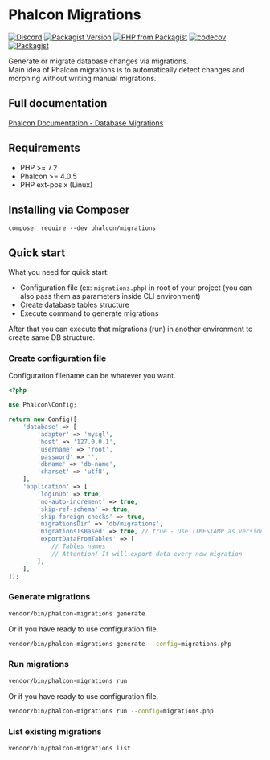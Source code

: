 # Phalcon Migrations

[![Discord](https://img.shields.io/discord/310910488152375297?label=Discord)](http://phalcon.link/discord)
[![Packagist Version](https://img.shields.io/packagist/v/phalcon/migrations)](https://packagist.org/packages/phalcon/migrations)
[![PHP from Packagist](https://img.shields.io/packagist/php-v/phalcon/migrations)](https://packagist.org/packages/phalcon/migrations)
[![codecov](https://codecov.io/gh/phalcon/migrations/branch/master/graph/badge.svg)](https://codecov.io/gh/phalcon/migrations)
[![Packagist](https://img.shields.io/packagist/dd/phalcon/migrations)](https://packagist.org/packages/phalcon/migrations/stats)

Generate or migrate database changes via migrations.  
Main idea of Phalcon migrations is to automatically detect changes and morphing without writing manual migrations.

## Full documentation

[Phalcon Documentation - Database Migrations](https://docs.phalcon.io/latest/en/db-migrations)

## Requirements

*  PHP >= 7.2
*  Phalcon >= 4.0.5
*  PHP ext-posix (Linux)

## Installing via Composer

```
composer require --dev phalcon/migrations
```

## Quick start

What you need for quick start:

*  Configuration file (ex: `migrations.php`) in root of your project (you can also pass them as parameters inside CLI environment)
*  Create database tables structure
*  Execute command to generate migrations

After that you can execute that migrations (run) in another environment to create same DB structure.

### Create configuration file

Configuration filename can be whatever you want.

```php
<?php

use Phalcon\Config;

return new Config([
    'database' => [
        'adapter' => 'mysql',
        'host' => '127.0.0.1',
        'username' => 'root',
        'password' => '',
        'dbname' => 'db-name',
        'charset' => 'utf8',
    ],
    'application' => [
        'logInDb' => true,
        'no-auto-increment' => true,
        'skip-ref-schema' => true,
        'skip-foreign-checks' => true,
        'migrationsDir' => 'db/migrations',
        'migrationsTsBased' => true, // true - Use TIMESTAMP as version name, false - use versions
        'exportDataFromTables' => [
            // Tables names
            // Attention! It will export data every new migration
        ],
    ],
]);
```

### Generate migrations

```bash
vendor/bin/phalcon-migrations generate
```

Or if you have ready to use configuration file.
```bash
vendor/bin/phalcon-migrations generate --config=migrations.php
```

### Run migrations

```bash
vendor/bin/phalcon-migrations run
```

Or if you have ready to use configuration file.
```bash
vendor/bin/phalcon-migrations run --config=migrations.php
```

### List existing migrations

```bash
vendor/bin/phalcon-migrations list
```
